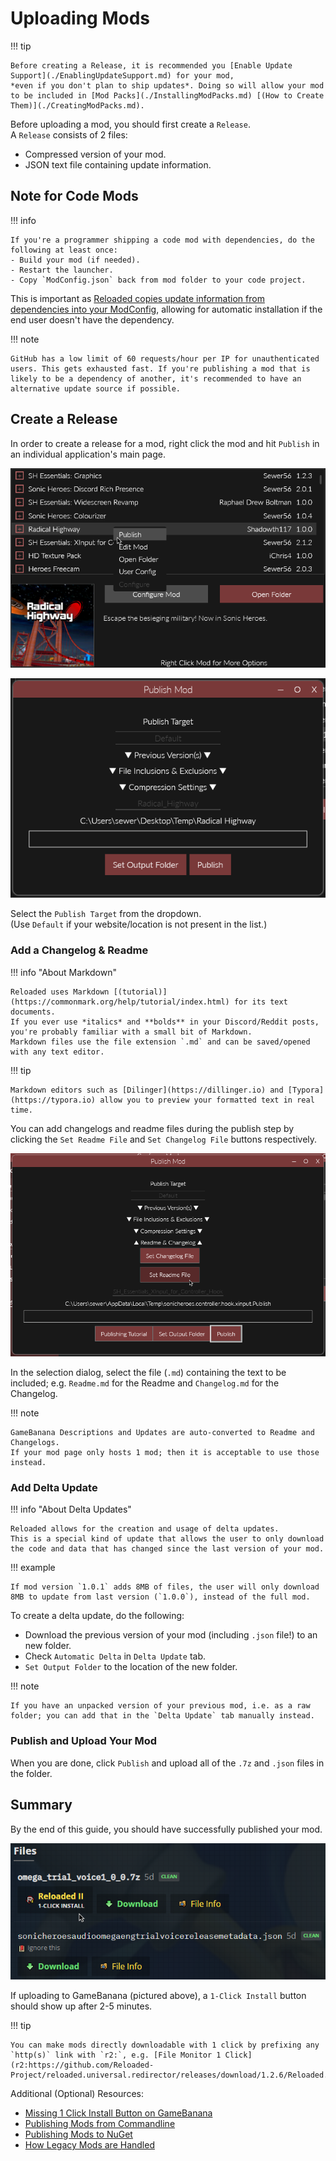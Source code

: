 # Uploading Mods

!!! tip

    Before creating a Release, it is recommended you [Enable Update Support](./EnablingUpdateSupport.md) for your mod, 
    *even if you don't plan to ship updates*. Doing so will allow your mod to be included in [Mod Packs](./InstallingModPacks.md) [(How to Create Them)](./CreatingModPacks.md).  

Before uploading a mod, you should first create a `Release`.  
A `Release` consists of 2 files:  
- Compressed version of your mod.  
- JSON text file containing update information.  

## Note for Code Mods

!!! info

    If you're a programmer shipping a code mod with dependencies, do the following at least once:  
    - Build your mod (if needed).  
    - Restart the launcher.  
    - Copy `ModConfig.json` back from mod folder to your code project.  

This is important as [Reloaded copies update information from dependencies into your ModConfig](./Images/DependencyPropagation.png), allowing for automatic installation if the end user doesn't have the dependency.  

!!! note 
    
    GitHub has a low limit of 60 requests/hour per IP for unauthenticated users. This gets exhausted fast. If you're publishing a mod that is likely to be a dependency of another, it's recommended to have an alternative update source if possible.  

## Create a Release

In order to create a release for a mod, right click the mod and hit `Publish` in an individual application's main page.  

![](./Images/Publish-GUI-1.png)  

![](./Images/Publish-GUI-2.png)  

Select the `Publish Target` from the dropdown.  
(Use `Default` if your website/location is not present in the list.)

### Add a Changelog & Readme

!!! info "About Markdown"

    Reloaded uses Markdown [(tutorial)](https://commonmark.org/help/tutorial/index.html) for its text documents.  
    If you ever use *italics* and **bolds** in your Discord/Reddit posts, you're probably familiar with a small bit of Markdown.  
    Markdown files use the file extension `.md` and can be saved/opened with any text editor.  

!!! tip

    Markdown editors such as [Dilinger](https://dillinger.io) and [Typora](https://typora.io) allow you to preview your formatted text in real time.  

You can add changelogs and readme files during the publish step by clicking the `Set Readme File` and `Set Changelog File` buttons respectively.  

![](./Images/PublishChangelog.png)  

In the selection dialog, select the file (`.md`) containing the text to be included; e.g. `Readme.md` for the Readme and `Changelog.md` for the Changelog.  

!!! note

    GameBanana Descriptions and Updates are auto-converted to Readme and Changelogs.  
    If your mod page only hosts 1 mod; then it is acceptable to use those instead.  

### Add Delta Update

!!! info "About Delta Updates"

    Reloaded allows for the creation and usage of delta updates.  
    This is a special kind of update that allows the user to only download the code and data that has changed since the last version of your mod.  

!!! example

    If mod version `1.0.1` adds 8MB of files, the user will only download 8MB to update from last version (`1.0.0`), instead of the full mod. 

To create a delta update, do the following:  
- Download the previous version of your mod (including `.json` file!) to an new folder.  
- Check `Automatic Delta` in `Delta Update` tab.  
- `Set Output Folder` to the location of the new folder.  

!!! note

    If you have an unpacked version of your previous mod, i.e. as a raw folder; you can add that in the `Delta Update` tab manually instead.  

### Publish and Upload Your Mod

When you are done, click `Publish` and upload all of the `.7z` and `.json` files in the folder.  

## Summary

By the end of this guide, you should have successfully published your mod.  

![](./Images/OneClickInstallGb.png)  

If uploading to GameBanana (pictured above), a `1-Click Install` button should show up after 2-5 minutes.  

!!! tip

    You can make mods directly downloadable with 1 click by prefixing any `http(s)` link with `r2:`, e.g. [File Monitor 1 Click](r2:https://github.com/Reloaded-Project/reloaded.universal.redirector/releases/download/1.2.6/Reloaded.Universal.Monitor1.0.12.7z)

Additional (Optional) Resources:  
- [Missing 1 Click Install Button on GameBanana](./CreatingReleaseExtras.md#missing-1-click-install-on-gamebanana)  
- [Publishing Mods from Commandline](./CreatingReleaseExtras.md#publishing-mods-from-commandline)  
- [Publishing Mods to NuGet](./CreatingReleaseExtras.md#uploading-to-nuget)  
- [How Legacy Mods are Handled](./CreatingReleaseExtras.md#handling-legacy-mods)  